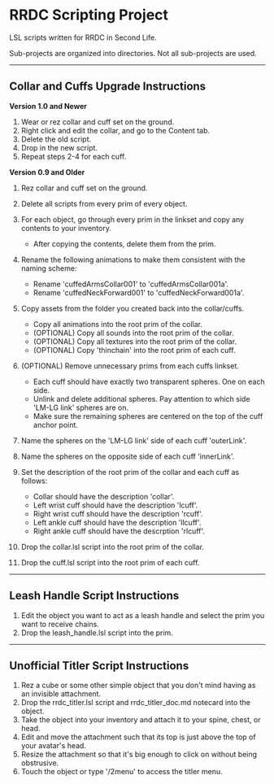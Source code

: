 # RRDC Scripting Project
LSL scripts written for RRDC in Second Life.

Sub-projects are organized into directories. Not all sub-projects are used.

------

## Collar and Cuffs Upgrade Instructions ##

**Version 1.0 and Newer**
1. Wear or rez collar and cuff set on the ground.
2. Right click and edit the collar, and go to the Content tab.
3. Delete the old script.
4. Drop in the new script.
5. Repeat steps 2-4 for each cuff.

**Version 0.9 and Older**
1. Rez collar and cuff set on the ground.
2. Delete all scripts from every prim of every object.
3. For each object, go through every prim in the linkset and copy any contents to your inventory.
    * After copying the contents, delete them from the prim.

4. Rename the following animations to make them consistent with the naming scheme:
    * Rename 'cuffedArmsCollar001' to 'cuffedArmsCollar001a'.
    * Rename 'cuffedNeckForward001' to 'cuffedNeckForward001a'.
    
5. Copy assets from the folder you created back into the collar/cuffs.
    * Copy all animations into the root prim of the collar.
    * (OPTIONAL) Copy all sounds into the root prim of the collar.
    * (OPTIONAL) Copy all textures into the root prim of the collar.
    * (OPTIONAL) Copy 'thinchain' into the root prim of each cuff.

6. (OPTIONAL) Remove unnecessary prims from each cuffs linkset.
    * Each cuff should have exactly two transparent spheres. One on each side.
    * Unlink and delete additional spheres. Pay attention to which side 'LM-LG link' spheres are on.
    * Make sure the remaining spheres are centered on the top of the cuff anchor point.

7. Name the spheres on the 'LM-LG link' side of each cuff 'outerLink'.
8. Name the spheres on the opposite side of each cuff 'innerLink'.
9. Set the description of the root prim of the collar and each cuff as follows:
    * Collar should have the description 'collar'.
    * Left wrist cuff should have the description 'lcuff'.
    * Right wrist cuff should have the description 'rcuff'.
    * Left ankle cuff should have the description 'llcuff'.
    * Right ankle cuff should have the descrption 'rlcuff'.

10. Drop the collar.lsl script into the root prim of the collar.
11. Drop the cuff.lsl script into the root prim of each cuff.

------

## Leash Handle Script Instructions ##

1. Edit the object you want to act as a leash handle and select the prim you want to receive chains.
2. Drop the leash_handle.lsl script into the prim.

------

## Unofficial Titler Script Instructions ##

1. Rez a cube or some other simple object that you don't mind having as an invisible attachment.
2. Drop the rrdc_titler.lsl script and rrdc_titler_doc.md notecard into the object.
3. Take the object into your inventory and attach it to your spine, chest, or head.
4. Edit and move the attachment such that its top is just above the top of your avatar's head.
5. Resize the attachment so that it's big enough to click on without being obstrusive.
6. Touch the object or type '/2menu' to access the titler menu.

